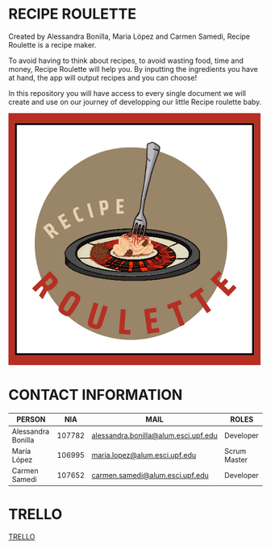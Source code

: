 # RECIPE ROULETTE

Created by Alessandra Bonilla, Maria López and Carmen Samedi, Recipe Roulette is a recipe maker. 

To avoid having to think about recipes, to avoid wasting food, time and money, Recipe Roulette will help you. 
By inputting the ingredients you have at hand, the app will output recipes and you can choose! 

In this repository you will have access to every single document we will create and use on our journey of developping our 
little Recipe roulette baby. 



![RECIPE ROULETTE](https://github.com/carmensat/RECIPE-ROULETTE/blob/main/IMAGE_RESOURCES/WELLWRITTENLOGO.png?raw=true)


# CONTACT INFORMATION

| PERSON | NIA | MAIL | ROLES |
| ------ | --- | ---- | ----- |
| Alessandra Bonilla| 107782| <alessandra.bonilla@alum.esci.upf.edu> | Developer | 
| María López | 106995 | <maria.lopez@alum.esci.upf.edu> | Scrum Master |
| Carmen Samedi | 107652 | <carmen.samedi@alum.esci.upf.edu> | Developer |

# TRELLO
  [TRELLO](https://trello.com/b/12HNlFAm/recipe-roulette)
  
